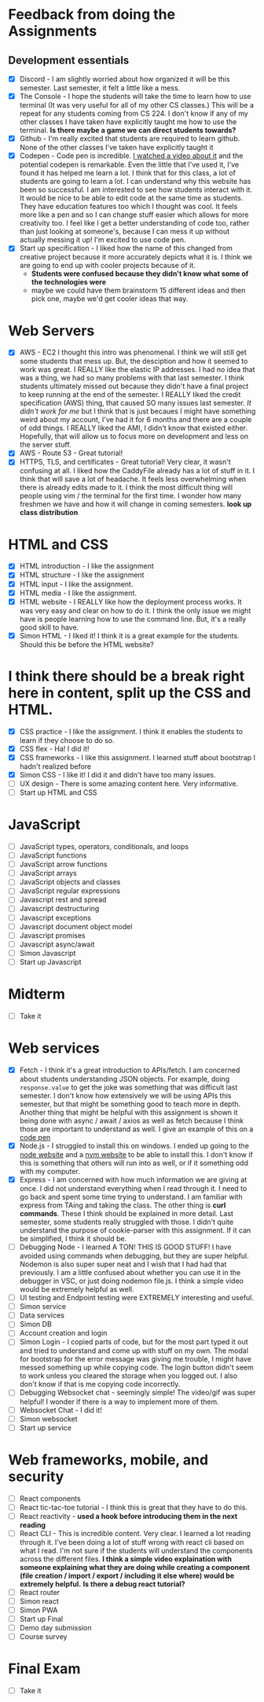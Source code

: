 # Feedback from doing the Assignments

## Development essentials

- [x] Discord - I am slightly worried about how organized it will be this semester. Last semester, it felt a little like a mess.
- [x] The Console - I hope the students will take the time to learn how to use terminal (It was very useful for all of my other CS classes.) This will be a repeat for any students coming from CS 224. I don't know if any of my other classes I have taken have explicitly taught me how to use the terminal. **Is there maybe a game we can direct students towards?**
- [x] Github - I'm really excited that students are required to learn github. None of the other classes I've taken have explicitly taught it
- [x] Codepen - Code pen is incredible. [I watched a video about it](https://codepen.io/math919191/pen/ExpmbwR) and the potential codepen is remarkable. Even the little that I've used it, I've found it has helped me learn a lot. I think that for this class, a lot of students are going to learn a lot. I can understand why this website has been so successful. I am interested to see how students interact with it. It would be nice to be able to edit code at the same time as students. They have education features too which I thought was cool. It feels more like a pen and so I can change stuff easier which allows for more creativity too. I feel like I get a better understanding of code too, rather than just looking at someone's, because I can mess it up without actually messing it up! I'm excited to use code pen.
- [x] Start up specification - I liked how the name of this changed from creative project because it more accurately depicts what it is. I think we are going to end up with cooler projects because of it.
  - **Students were confused because they didn't know what some of the technologies were**
  - maybe we could have them brainstorm 15 different ideas and then pick one, maybe we'd get cooler ideas that way.

# Web Servers

- [x] AWS - EC2 I thought this intro was phenomenal. I think we will still get some students that mess up. But, the desciption and how it seemed to work was great. I REALLY like the elastic IP addresses. I had no idea that was a thing, we had so many problems with that last semester. I think students ultimately missed out because they didn't have a final project to keep running at the end of the semester. I REALLY liked the credit specification (AWS) thing, that caused SO many issues last semester. _It didn't work for me_ but I think that is just becaues I might have something weird about my account, I've had it for 6 months and there are a couple of odd things. I REALLY liked the AMI, I didn't know that existed either. Hopefully, that will allow us to focus more on development and less on the server stuff.
- [x] AWS - Route 53 - Great tutorial!
- [x] HTTPS, TLS, and certificates - Great tutorial! Very clear, it wasn't confusing at all. I liked how the CaddyFile already has a lot of stuff in it. I think that will save a lot of headache. It feels less overwhelming when there is already edits made to it. I think the most difficult thing will people using vim / the terminal for the first time. I wonder how many freshmen we have and how it will change in coming semesters. **look up class distribution**

# HTML and CSS

- [x] HTML introduction - I like the assignment
- [x] HTML structure - I like the assignment
- [x] HTML input - I like the assignment.
- [x] HTML media - I like the assignment.
- [x] HTML website - I REALLY like how the deployment process works. It was very easy and clear on how to do it. I think the only issue we might have is people learning how to use the command line. But, it's a really good skill to have.
- [x] Simon HTML - I liked it! I think it is a great example for the students. Should this be before the HTML website?

# I think there should be a break right here in content, split up the CSS and HTML.

- [x] CSS practice - I like the assignment. I think it enables the students to learn if they choose to do so.
- [x] CSS flex - Ha! I did it!
- [x] CSS frameworks - I like this assignment. I learned stuff about bootstrap I hadn't realized before
- [x] Simon CSS - I like it! I did it and didn't have too many issues.
- [ ] UX design - There is some amazing content here. Very informative.
- [ ] Start up HTML and CSS

# JavaScript

- [ ] JavaScript types, operators, conditionals, and loops
- [ ] JavaScript functions
- [ ] JavaScript arrow functions
- [ ] JavaScript arrays
- [ ] JavaScript objects and classes
- [ ] JavaScript regular expressions
- [ ] Javascript rest and spread
- [ ] Javascript destructuring
- [ ] Javascript exceptions
- [ ] Javascript document object model
- [ ] Javascript promises
- [ ] Javascript async/await
- [ ] Simon Javascript
- [ ] Start up Javascript

# Midterm

- [ ] Take it

# Web services

- [x] Fetch - I think it's a great introduction to APIs/fetch. I am concerned about students understanding JSON objects. For example, doing ``response.value`` to get the joke was something that was difficult last semester. I don't know how extensively we will be using APIs this semester, but that might be something good to teach more in depth. Another thing that might be helpful with this assignment is shown it being done with async / await / axios as well as fetch because I think those are important to understand as well. I give an example of this on a [code pen](https://codepen.io/math919191/pen/bGjLQQM?editors=1111)
- [x] Node.js - I struggled to install this on windows. I ended up going to the [node website](https://nodejs.org/en/download/) and a [nvm website](https://www.freecodecamp.org/news/node-version-manager-nvm-install-guide/) to be able to install this. I don't know if this is something that others will run into as well, or if it something odd with my computer. 
- [x] Express - I am concerned with how much information we are giving at once. I did not understand everything when I read through it. I need to go back and spent some time trying to understand. I am familiar with express from TAing and taking the class. The other thing is **curl commands**. These I think should be explained in more detail. Last semester, some students really struggled with those. I didn't quite understand the purpose of cookie-parser with this assignment. If it can be simplified, I think it should be. 
- [ ] Debugging Node - I learned A TON! THIS IS GOOD STUFF! I have avoided using commands when debugging, but they are super helpful. Nodemon is also super super neat and I wish that I had had that previously. I am a little confused about whether you can use it in the debugger in VSC, or just doing nodemon file.js. I think a simple video would be extremely helpful as well. 
- [ ] UI testing and Endpoint testing were EXTREMELY interesting and useful. 
- [ ] Simon service
- [ ] Data services
- [ ] Simon DB
- [ ] Account creation and login
- [ ] Simon Login - I copied parts of code, but for the most part typed it out and tried to understand and come up with stuff on my own. The modal for bootstrap for the error message was giving me trouble, I might have messed something up while copying code. The login button didn't seem to work unless you cleared the storage when you logged out. I also don't know if that is me copying code incorrectly. 
- [ ] Debugging Websocket chat - seemingly simple! The video/gif was super helpful! I wonder if there is a way to implement more of them. 
- [ ] Websocket Chat - I did it! 
- [ ] Simon websocket
- [ ] Start up service

# Web frameworks, mobile, and security

- [ ] React components
- [ ] React tic-tac-toe tutorial - I think this is great that they have to do this.
- [ ] React reactivity - **used a hook before introducing them in the next reading** 
- [ ] React CLI - This is incredible content. Very clear. I learned a lot reading through it. I've been doing a lot of stuff wrong with react cli based on what I read. I'm not sure if the students will understand the components across the different files. **I think a simple video explaination with someone explaining what they are doing while creating a component (file creation / import / export / including it else where) would be extremely helpful.**  **Is there a debug react tutorial?**
- [ ] React router
- [ ] Simon react
- [ ] Simon PWA
- [ ] Start up Final
- [ ] Demo day submission
- [ ] Course survey

# Final Exam

- [ ] Take it
